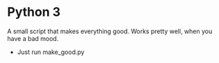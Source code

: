 Python 3
======

A small script that makes everything good.
Works pretty well, when you have a bad mood.
* Just run make_good.py 
